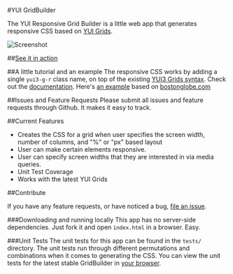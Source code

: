 #YUI GridBuilder

The YUI Responsive Grid Builder is a little web app that generates responsive CSS based on [YUI Grids](http://yuilibrary.com/yui/docs/cssgrids/). 

![Screenshot](http://f.cl.ly/items/2B3F2G0B2j1w472j223y/Screen%20Shot%202013-03-24%20at%207.01.09%20PM.png)

##[See it in action](http://yui.github.com/gridbuilder/)

##A little tutorial and an example
The responsive CSS works by adding a single `yui3-g-r` class name, on top of the existing [YUI3 Grids syntax](http://yuilibrary.com/yui/docs/cssgrids/). Check out the [documentation](http://yui.github.com/gridbuilder/docs.html). Here's [an example](http://yui.github.com/gridbuilder/examples/magazine/) based on [bostonglobe.com](http://bostonglobe.com)

##Issues and Feature Requests
Please submit all issues and feature requests through Github. It makes it easy to track.

##Current Features

- Creates the CSS for a grid when user specifies the screen width, number of columns, and "%" or "px" based layout
- User can make certain elements responsive.
- User can specify screen widths that they are interested in via media queries.
- Unit Test Coverage
- Works with the latest YUI Grids

##Contribute

If you have any feature requests, or have noticed a bug, [file an issue](https://github.com/yui/gridbuilder/issues?state=open). 

###Downloading and running locally
This app has no server-side dependencies. Just fork it and open `index.html` in a browser. Easy.

###Unit Tests
The unit tests for this app can be found in the `tests/` directory. The unit tests run through different permutations and combinations when it comes to generating the CSS. You can view the unit tests for the latest stable GridBuilder in [your browser](http://yui.github.com/gridbuilder/tests/).


